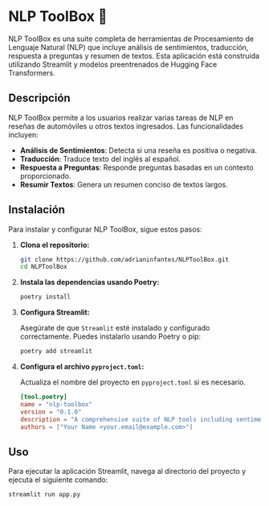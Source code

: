 # NLP ToolBox :rocket:

NLP ToolBox es una suite completa de herramientas de Procesamiento de Lenguaje Natural (NLP) que incluye análisis de sentimientos, traducción, respuesta a preguntas y resumen de textos. Esta aplicación está construida utilizando Streamlit y modelos preentrenados de Hugging Face Transformers.

## Descripción

NLP ToolBox permite a los usuarios realizar varias tareas de NLP en reseñas de automóviles u otros textos ingresados. Las funcionalidades incluyen:
- **Análisis de Sentimientos**: Detecta si una reseña es positiva o negativa.
- **Traducción**: Traduce texto del inglés al español.
- **Respuesta a Preguntas**: Responde preguntas basadas en un contexto proporcionado.
- **Resumir Textos**: Genera un resumen conciso de textos largos.

## Instalación

Para instalar y configurar NLP ToolBox, sigue estos pasos:

1. **Clona el repositorio:**

    ```bash
    git clone https://github.com/adrianinfantes/NLPToolBox.git
    cd NLPToolBox
    ```

2. **Instala las dependencias usando Poetry:**

    ```bash
    poetry install
    ```

3. **Configura Streamlit:**

    Asegúrate de que `Streamlit` esté instalado y configurado correctamente. Puedes instalarlo usando Poetry o pip:

    ```bash
    poetry add streamlit
    ```

4. **Configura el archivo `pyproject.toml`:**

    Actualiza el nombre del proyecto en `pyproject.toml` si es necesario.

    ```toml
    [tool.poetry]
    name = "nlp-toolbox"
    version = "0.1.0"
    description = "A comprehensive suite of NLP tools including sentiment analysis, translation, question answering, and summarization."
    authors = ["Your Name <your.email@example.com>"]
    ```

## Uso

Para ejecutar la aplicación Streamlit, navega al directorio del proyecto y ejecuta el siguiente comando:

```bash
streamlit run app.py
